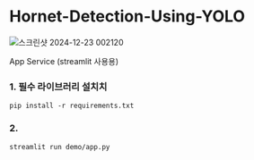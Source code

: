 # Hornet-Detection-Using-YOLO

![스크린샷 2024-12-23 002120](https://github.com/user-attachments/assets/459486b0-5952-40d6-8cb2-10d15abd23b0)

App Service (streamlit 사용용)

### 1. 필수 라이브러리 설치치
```
pip install -r requirements.txt
```
### 2. 
```
streamlit run demo/app.py
```
